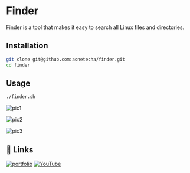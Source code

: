 
# Finder

 Finder is a tool that makes it easy to search all Linux files and directories. 


## Installation

```bash
git clone git@github.com:aonetecha/finder.git
cd finder
```

## Usage
```bash
./finder.sh
```

![pic1](https://user-images.githubusercontent.com/85815644/152761061-f4c69e3b-b296-4256-8aec-df0cb573a058.png)

![pic2](https://user-images.githubusercontent.com/85815644/152761584-19bc5a09-afea-40d7-9d73-d5c6436e5012.png)

![pic3](https://user-images.githubusercontent.com/85815644/152761618-7a543dfa-813d-453f-b274-59e39b58d329.png)


## 🔗 Links
[![portfolio](https://img.shields.io/badge/my_portfolio-000?style=for-the-badge&logo=ko-fi&logoColor=white)](https://github.com/aonetecha/)
[![YouTube](https://img.shields.io:/youtube/channel/subscribers/UCPNhwkJ4zc3FXGn-Rba6Hvg?style=social)](https://www.youtube.com/channel/UCPNhwkJ4zc3FXGn-Rba6Hvg)



    
